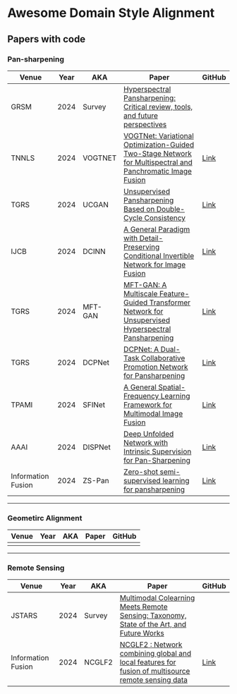 # Awesome Domain Style Alignment

## Papers with code
<!-- 줄 바꿈은 문장 끝 스페이스바 두번 -->

### Pan-sharpening
| Venue | Year | AKA | Paper | GitHub |
|-------|------|-----|--------|--------|
| GRSM | 2024 | Survey | [Hyperspectral Pansharpening: Critical review, tools, and future perspectives](https://ieeexplore.ieee.org/abstract/document/10804644) |  |
| TNNLS | 2024 | VOGTNET | [VOGTNet: Variational Optimization-Guided Two-Stage Network for Multispectral and Panchromatic Image Fusion](https://ieeexplore.ieee.org/document/10558848) | [Link](https://github.com/HZC-1998/VOGTNet) |
| TGRS | 2024 | UCGAN | [Unsupervised Pansharpening Based on Double-Cycle Consistency](https://ieeexplore.ieee.org/abstract/document/10457556) | [Link](https://github.com/zhysora/UCGAN) |
| IJCB | 2024 | DCINN | [A General Paradigm with Detail-Preserving Conditional Invertible Network for Image Fusion](https://link.springer.com/article/10.1007/s11263-023-01924-5) | [Link](https://github.com/wwhappylife/DCINN) |
| TGRS | 2024 | MFT-GAN | [MFT-GAN: A Multiscale Feature-Guided Transformer Network for Unsupervised Hyperspectral Pansharpening](https://ieeexplore.ieee.org/abstract/document/10531789) | [Link](https://github.com/liuofficial/MFT-GAN) |
| TGRS | 2024 | DCPNet | [DCPNet: A Dual-Task Collaborative Promotion Network for Pansharpening](https://ieeexplore.ieee.org/abstract/document/10473165) | [Link](https://github.com/lhf12278/DCPNet) |
| TPAMI | 2024 | SFINet | [A General Spatial-Frequency Learning Framework for Multimodal Image Fusion](https://ieeexplore.ieee.org/abstract/document/10443302) | [Link](https://github.com/manman1995/Awaresome-pansharpening) |
| AAAI | 2024 | DISPNet | [Deep Unfolded Network with Intrinsic Supervision for Pan-Sharpening](https://ojs.aaai.org/index.php/AAAI/article/view/28350) | [Link](https://github.com/Baixuzx7/DISPNet) |
| Information Fusion | 2024 | ZS-Pan | [Zero-shot semi-supervised learning for pansharpening](https://www.sciencedirect.com/science/article/pii/S1566253523003172) | [Link](https://github.com/coder-qicao/ZS-Pan) |

<hr> <!-- 구분선 -->

### Geometirc Alignment
| Venue | Year | AKA | Paper | GitHub |
|-------|------|-----|--------|--------|
|  |  |  |  |  |

<hr> <!-- 구분선 -->

### Remote Sensing
| Venue | Year | AKA | Paper | GitHub |
|-------|------|-----|--------|--------|
| JSTARS | 2024 | Survey | [Multimodal Colearning Meets Remote Sensing: Taxonomy, State of the Art, and Future Works](https://ieeexplore.ieee.org/abstract/document/10474099) |  |
| Information Fusion | 2024 | NCGLF2 | [NCGLF2 : Network combining global and local features for fusion of multisource remote sensing data](https://www.sciencedirect.com/science/article/pii/S1566253523005080) | [Link](https://github.com/renqi1998/NCGLF2) |
